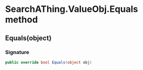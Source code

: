 # SearchAThing.ValueObj<T>.Equals method
## Equals(object)
### Signature
```csharp
public override bool Equals(object obj)
```
